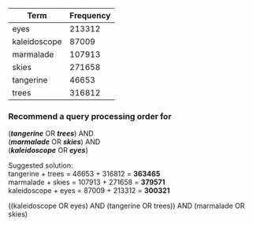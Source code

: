 | Term         | Frequency |
|--------------|-----------|
| eyes         | 213312    |
| kaleidoscope | 87009     |
| marmalade    | 107913    |
| skies        | 271658    |
| tangerine    | 46653     |
| trees        | 316812    |

### Recommend a query processing order for
(**_tangerine_** OR **_trees_**) AND <br>
(**_marmalade_** OR **_skies_**) AND <br>
(**_kaleidoscope_** OR **_eyes_**) <br>

Suggested solution: <br>
tangerine + trees = 46653 + 316812 = **363465**  
marmalade + skies = 107913 + 271658 = **379571**  
kaleidoscope + eyes = 87009 + 213312 = **300321**  

((kaleidoscope OR eyes) AND (tangerine OR trees)) AND (marmalade OR skies)


